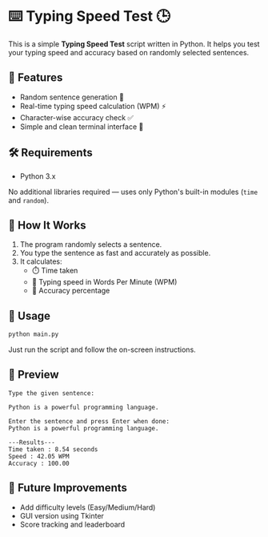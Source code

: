 # ⌨️ Typing Speed Test 🕒

This is a simple **Typing Speed Test** script written in Python. It helps you test your typing speed and accuracy based on randomly selected sentences.

## 🚀 Features

- Random sentence generation 📝  
- Real-time typing speed calculation (WPM) ⚡  
- Character-wise accuracy check ✅  
- Simple and clean terminal interface 🎯  

## 🛠️ Requirements

- Python 3.x

No additional libraries required — uses only Python's built-in modules (`time` and `random`).

## 📌 How It Works

1. The program randomly selects a sentence.
2. You type the sentence as fast and accurately as possible.
3. It calculates:
   - ⏱️ Time taken
   - 🧠 Typing speed in Words Per Minute (WPM)
   - 🎯 Accuracy percentage

## 📂 Usage

```bash
python main.py
```

Just run the script and follow the on-screen instructions.

## 📸 Preview

```
Type the given sentence:

Python is a powerful programming language.

Enter the sentence and press Enter when done:
Python is a powerful programming language.

---Results---
Time taken : 8.54 seconds
Speed : 42.05 WPM
Accuracy : 100.00
```

## 🏁 Future Improvements

- Add difficulty levels (Easy/Medium/Hard)
- GUI version using Tkinter
- Score tracking and leaderboard
